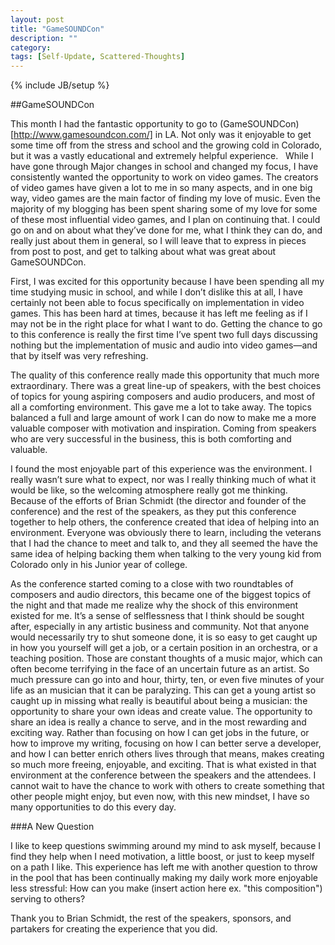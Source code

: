 ```yaml
---
layout: post
title: "GameSOUNDCon"
description: ""
category: 
tags: [Self-Update, Scattered-Thoughts]
---
```

{% include JB/setup %}

##GameSOUNDCon

This month I had the fantastic opportunity to go to (GameSOUNDCon)[http://www.gamesoundcon.com/] in LA. Not only was it enjoyable to get some time off from the stress and school and the growing cold in Colorado, but it was a vastly educational and extremely helpful experience.   While I have gone through Major changes in school and changed my focus, I have consistently wanted the opportunity to work on video games. The creators of video games have given a lot to me in so many aspects, and in one big way, video games are the main factor of finding my love of music. Even the majority of my blogging has been spent sharing some of my love for some of these most influential video games, and I plan on continuing that. I could go on and on about what they’ve done for me, what I think they can do, and really just about them in general, so I will leave that to express in pieces from post to post, and get to talking about what was great about GameSOUNDCon.

First, I was excited for this opportunity because I have been spending all my time studying music in school, and while I don’t dislike this at all, I have certainly not been able to focus specifically on implementation in video games. This has been hard at times, because it has left me feeling as if I may not be in the right place for what I want to do. Getting the chance to go to this conference is really the first time I’ve spent two full days discussing nothing but the implementation of music and audio into video games—and that by itself was very refreshing. 

The quality of this conference really made this opportunity that much more extraordinary. There was a great line-up of speakers, with the best choices of topics for young aspiring composers and audio producers, and most of all a comforting environment. This gave me a lot to take away. The topics balanced a full and large amount of work I can do now to make me a more valuable composer with motivation and inspiration. Coming from speakers who are very successful in the business, this is both comforting and valuable. 

I found the most enjoyable part of this experience was the environment. I really wasn’t sure what to expect, nor was I really thinking much of what it would be like, so the welcoming atmosphere really got me thinking. Because of the efforts of Brian Schmidt (the director and founder of the conference) and the rest of the speakers, as they put this conference together to help others, the conference created that idea of helping into an environment. Everyone was obviously there to learn, including the veterans that I had the chance to meet and talk to, and they all seemed the have the same idea of helping backing them when talking to the very young kid from Colorado only in his Junior year of college. 

As the conference started coming to a close with two roundtables of composers and audio directors, this became one of the biggest topics of the night and that made me realize why the shock of this environment existed for me. It’s a sense of selflessness that I think should be sought after, especially in any artistic business and community. Not that anyone would necessarily try to shut someone done, it is so easy to get caught up in how you yourself will get a job, or a certain position in an orchestra, or a teaching position. Those are constant thoughts of a music major, which can often become terrifying in the face of an uncertain future as an artist. So much pressure can go into and hour, thirty, ten, or even five minutes of your life as an musician that it can be paralyzing. This can get a young artist so caught up in missing what really is beautiful about being a musician: the opportunity to share your own ideas and create value. The opportunity to share an idea is really a chance to serve, and in the most rewarding and exciting way. Rather than focusing on how I can get jobs in the future, or how to improve my writing, focusing on how I can better serve a developer, and how I can better enrich others lives through that means, makes creating so much more freeing, enjoyable, and exciting. That is what existed in that environment at the conference between the speakers and the attendees. I cannot wait to have the chance to work with others to create something that other people might enjoy, but even now, with this new mindset, I have so many opportunities to do this every day. 

###A New Question

I like to keep questions swimming around my mind to ask myself, because I find they help when I need motivation, a little boost, or just to keep myself on a path I like. This experience has left me with another question to throw in the pool that has been continually making my daily work more enjoyable less stressful: How can you make (insert action here ex. "this composition") serving to others?


Thank you to Brian Schmidt, the rest of the speakers, sponsors, and partakers for creating the experience that you did.